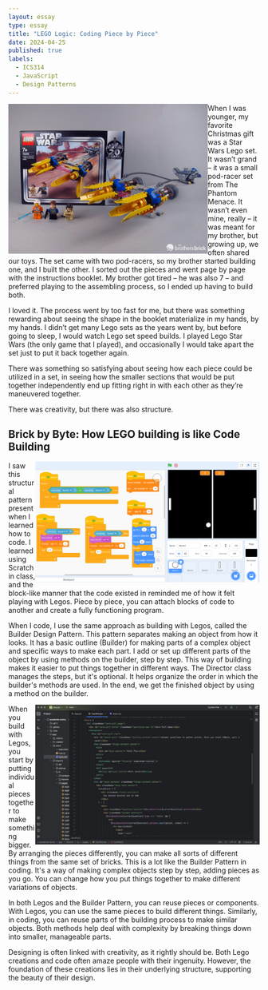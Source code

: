 ```yaml
---
layout: essay
type: essay
title: "LEGO Logic: Coding Piece by Piece"
date: 2024-04-25
published: true
labels:
  - ICS314
  - JavaScript
  - Design Patterns
---
```


<img align="left" width="400px" src="../img/essay_pics/legoandcode/legoandcode_1.jpeg">

When I was younger, my favorite Christmas gift was a Star Wars Lego set. It wasn’t grand – it was a small pod-racer set from The Phantom Menace. It wasn’t even mine, really – it was meant for my brother, but growing up, we often shared our toys. The set came with two pod-racers, so my brother started building one, and I built the other. I sorted out the pieces and went page by page with the instructions booklet. My brother got tired – he was also 7 – and preferred playing to the assembling process, so I ended up having to build both.

I loved it. The process went by too fast for me, but there was something rewarding about seeing the shape in the booklet materialize in my hands, by my hands. I didn’t get many Lego sets as the years went by, but before going to sleep, I would watch Lego set speed builds. I played Lego Star Wars (the only game that I played), and occasionally I would take apart the set just to put it back together again.

There was something so satisfying about seeing how each piece could be utilized in a set, in seeing how the smaller sections that would be put together independently end up fitting right in with each other as they’re maneuvered together.

There was creativity, but there was also structure.

## Brick by Byte: How LEGO building is like Code Building 

<img align="right" width="450px" src="../img/essay_pics/legoandcode/legoandcode_2.png">

I saw this structural pattern present when I learned how to code. I learned using Scratch in class, and the block-like manner that the code existed in reminded me of how it felt playing with Legos. Piece by piece, you can attach blocks of code to another and create a fully functioning program.

When I code, I use the same approach as building with Legos, called the Builder Design Pattern. This pattern separates making an object from how it looks. It has a basic outline (Builder) for making parts of a complex object and specific ways to make each part. I add or set up different parts of the object by using methods on the builder, step by step. This way of building makes it easier to put things together in different ways. The Director class manages the steps, but it's optional. It helps organize the order in which the builder's methods are used. In the end, we get the finished object by using a method on the builder.

<img align="right" width="450px" src="../img/essay_pics/legoandcode/legoandcode_3.png">

When you build with Legos, you start by putting individual pieces together to make something bigger. By arranging the pieces differently, you can make all sorts of different things from the same set of bricks. This is a lot like the Builder Pattern in coding. It's a way of making complex objects step by step, adding pieces as you go. You can change how you put things together to make different variations of objects.


In both Legos and the Builder Pattern, you can reuse pieces or components. With Legos, you can use the same pieces to build different things. Similarly, in coding, you can reuse parts of the building process to make similar objects. Both methods help deal with complexity by breaking things down into smaller, manageable parts.

Designing is often linked with creativity, as it rightly should be. Both Lego creations and code often amaze people with their ingenuity. However, the foundation of these creations lies in their underlying structure, supporting the beauty of their design.
